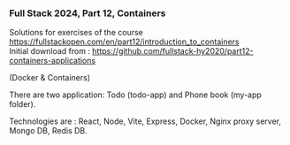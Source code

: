 ### Full Stack 2024, Part 12, Containers
Solutions for exercises of the course   
https://fullstackopen.com/en/part12/introduction_to_containers  
Initial download from :   https://github.com/fullstack-hy2020/part12-containers-applications 

(Docker & Containers)

There are two application: Todo (todo-app) and Phone book (my-app folder).   

Technologies are : React, Node, Vite, Express, Docker, Nginx proxy server, Mongo DB, Redis DB. 
